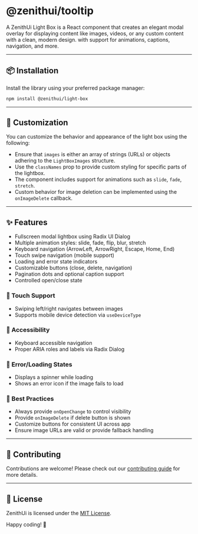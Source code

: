 # @zenithui/tooltip

A ZenithUi Light Box is a React component that creates an elegant modal overlay for displaying content like images, videos, or any custom content with a clean, modern design.
with support for animations, captions, navigation, and more.

---

## 📦 Installation

Install the library using your preferred package manager:

```sh npm2yarn copy
npm install @zenithui/light-box
```

---

## 🧩 Customization

You can customize the behavior and appearance of the light box using the following:

- Ensure that `images` is either an array of strings (URLs) or objects adhering to the `LightBoxImages` structure.
- Use the `classNames` prop to provide custom styling for specific parts of the lightbox.
- The component includes support for animations such as `slide`, `fade`, `stretch`.
- Custom behavior for image deletion can be implemented using the `onImageDelete` callback.

---

## ✨ Features

- Fullscreen modal lightbox using Radix UI Dialog
- Multiple animation styles: slide, fade, flip, blur, stretch
- Keyboard navigation (ArrowLeft, ArrowRight, Escape, Home, End)
- Touch swipe navigation (mobile support)
- Loading and error state indicators
- Customizable buttons (close, delete, navigation)
- Pagination dots and optional caption support
- Controlled open/close state

### 📱 Touch Support

- Swiping left/right navigates between images
- Supports mobile device detection via `useDeviceType`

### 🔐 Accessibility

- Keyboard accessible navigation
- Proper ARIA roles and labels via Radix Dialog

### 🧪 Error/Loading States

- Displays a spinner while loading
- Shows an error icon if the image fails to load

### 🧠 Best Practices

- Always provide `onOpenChange` to control visibility
- Provide `onImageDelete` if delete button is shown
- Customize buttons for consistent UI across app
- Ensure image URLs are valid or provide fallback handling

---

## 🤝 Contributing

Contributions are welcome! Please check out our [contributing guide](https://github.com/ChanduBobbili/ZenithUi/blob/main/CONTRIBUTING.md) for more details.

---

## 📄 License

ZenithUi is licensed under the [MIT License](https://github.com/ChanduBobbili/ZenithUi/blob/main/LICENSE.md).

Happy coding! 🚀

